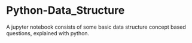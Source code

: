 # Python-Data_Structure
A jupyter notebook consists of some basic data structure concept based questions, explained with python.
